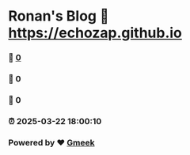 # Ronan's Blog :link: https://echozap.github.io 
### :page_facing_up: [0](https://echozap.github.io/tag.html) 
### :speech_balloon: 0 
### :hibiscus: 0 
### :alarm_clock: 2025-03-22 18:00:10 
### Powered by :heart: [Gmeek](https://github.com/Meekdai/Gmeek)
